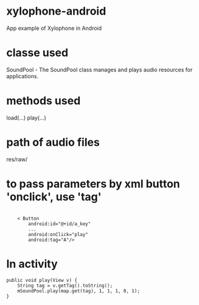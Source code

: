 # xylophone-android
App example of Xylophone in Android

# classe used
SoundPool - The SoundPool class manages and plays audio resources for applications.

# methods used
load(...)
play(...)

# path of audio files
res/raw/

# to pass parameters by xml button 'onclick', use 'tag'
<pre><code>
    < Button
        android:id="@+id/a_key"
        ...
        android:onClick="play"
        android:tag="A"/>
</code></pre>

# In activity
    public void play(View v) {
        String tag = v.getTag().toString();
        mSoundPool.play(map.get(tag), 1, 1, 1, 0, 1);
    }
  
